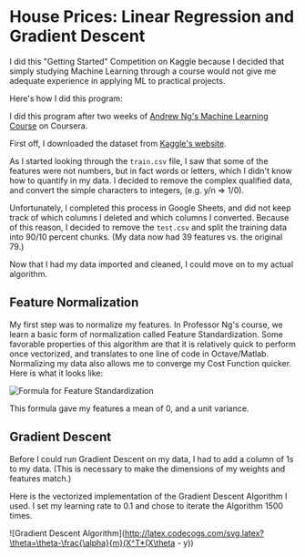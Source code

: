 # House Prices: Linear Regression and Gradient Descent

I did this "Getting Started" Competition on Kaggle because I decided that
simply studying Machine Learning through a course would not give me adequate
experience in applying ML to practical projects.

Here's how I did this program:

I did this program after two weeks of
[Andrew Ng's Machine Learning Course](https://www.coursera.org/learn/machine-learning/)
on Coursera.

First off, I downloaded the dataset from
[Kaggle's website](https://www.kaggle.com/c/house-prices-advanced-regression-techniques#description).

As I started looking through the `train.csv` file, I saw that some of the
features were not numbers, but in fact words or letters, which I didn't know
how to quantify in my data. I decided to remove the complex qualified data, and
convert the simple characters to integers, (e.g. y/n => 1/0).

Unfortunately, I completed this process in Google Sheets, and did not keep
track of which columns I deleted and which columns I converted. Because of this
reason, I decided to remove the `test.csv` and split the training data into
90/10 percent chunks. (My data now had 39 features vs. the original 79.)

Now that I had my data imported and cleaned, I could move on to my actual
algorithm.

## Feature Normalization

My first step was to normalize my features. In Professor Ng's course, we learn
a basic form of normalization called Feature Standardization. Some favorable
properties of this algorithm are that it is relatively quick to perform once
vectorized, and translates to one line of code in Octave/Matlab. Normalizing my
data also allows me to converge my Cost Function quicker. Here is what
it looks like:

![Formula for Feature Standardization](https://wikimedia.org/api/rest_v1/media/math/render/svg/b0aa2e7d203db1526c577192f2d9102b718eafd5)

This formula gave my features a mean of 0, and a unit variance.

## Gradient Descent

Before I could run Gradient Descent on my data, I had to add a column of 1s to
my data. (This is necessary to make the dimensions of my weights and features
match.)

Here is the vectorized implementation of the Gradient Descent Algorithm I used.
I set my learning rate to 0.1 and chose to iterate the Algorithm 1500 times.

![Gradient Descent Algorithm](http://latex.codecogs.com/svg.latex?\theta=\theta-\frac{\alpha}{m}(X^T*(X\theta - y))

